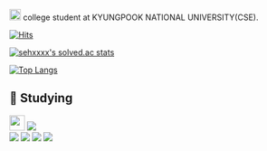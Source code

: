 <a href = "http://cse.knu.ac.kr/main/index.html" target = "_self"><img src="https://user-images.githubusercontent.com/98071131/168649492-72352c11-4ac3-42b9-a987-64f06b5e1776.jpg"  width="20" height="20"></a> college student at KYUNGPOOK NATIONAL UNIVERSITY(CSE).

[![Hits](https://hits.seeyoufarm.com/api/count/incr/badge.svg?url=https%3A%2F%2Fgithub.com%2Fc1oud99&count_bg=%231DD4A1&title_bg=%233DA1C8&icon=&icon_color=%23510E0E&title=hits&edge_flat=false)](https://hits.seeyoufarm.com)

[![sehxxxx's solved.ac stats](https://github-readme-solvedac.hyp3rflow.vercel.app/api/?handle=sehxxxx)](https://solved.ac/profile/sehxxxx)

[![Top Langs](https://github-readme-stats.vercel.app/api/top-langs/?username=c1oud99&layout=compact)](https://github.com/c1oud99/github-readme-stats)

## 📝  Studying 
<img src="https://img.shields.io/badge/C-A8B9CC?style=flat-square&logo=C&logoColor=white" height = "27"> <img src="https://img.shields.io/badge/Python-3776AB?style=for-the-badge&logo=Python&logoColor=white"><br>
<img src="https://img.shields.io/badge/HTML5-E34F26?style=for-the-badge&logo=HTML5&logoColor=black"> <img src="https://img.shields.io/badge/CSS3-1572B6?style=for-the-badge&logo=CSS3&logoColor=white"> <img src="https://img.shields.io/badge/JavaScript-F7DF1E?style=for-the-badge&logo=JavaScript&logoColor=white">
<img src="https://img.shields.io/badge/jQuery-0769AD?style=for-the-badge&logo=jQuery&logoColor=black">

